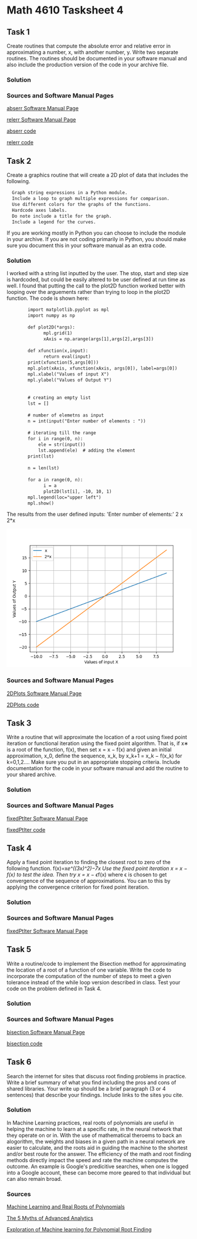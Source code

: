 # Math 4610 Tasksheet 4

## Task 1
Create routines that compute the absolute error and relative error in approximating a number, x, with another number, y. 
Write two separate routines. The routines should be documented in your software manual and also include the production version of the code in your archive file.

### Solution

### Sources and Software Manual Pages
[abserr Software Manual Page]()

[relerr Software Manual Page]()

[abserr code]()

[relerr code]()

## Task 2
Create a graphics routine that will create a 2D plot of data that includes the following.

      Graph string expressions in a Python module.
      Include a loop to graph multiple expressions for comparison.
      Use different colors for the graphs of the functions.
      Hardcode axes labels.
      Do note include a title for the graph.
      Include a legend for the curves.
      
If you are working mostly in Python you can choose to include the module in your archive. If you are not coding primarily in Python, you should make sure you document this in your software manual as an extra code.

### Solution
I worked with a string list inputted by the user. The stop, start and step size is hardcoded, but could be easily altered to be user defined at run time as well. I found that putting the call to the plot2D function worked better with looping over the arguements rather than trying to loop in the plot2D function. The code is shown here:

            import matplotlib.pyplot as mpl
            import numpy as np

            def plot2D(*args):
                  mpl.grid(1)
                  xAxis = np.arange(args[1],args[2],args[3])

            def xfunction(x,input):
                  return eval(input)
            print(xfunction(5,args[0]))
            mpl.plot(xAxis, xfunction(xAxis, args[0]), label=args[0])
            mpl.xlabel("Values of input X")
            mpl.ylabel("Values of Output Y")


            # creating an empty list
            lst = []

            # number of elemetns as input
            n = int(input("Enter number of elements : "))
            
            # iterating till the range
            for i in range(0, n):
                ele = str(input())
                lst.append(ele)  # adding the element
            print(lst)
            
            n = len(lst)
            
            for a in range(0, n):
                  i = a
                  plot2D(lst[i], -10, 10, 1)
            mpl.legend(loc="upper left")
            mpl.show()

The results from the user defined inputs:
            'Enter number of elements:' 2
                                        x
                                        2*x
                                        
![](explot.png)

### Sources and Software Manual Pages
[2DPlots Software Manual Page](https://github.com/nicoleefleming/math4610/blob/master/softwareManual/Pages/plotMany.md)

[2DPlots code](https://github.com/nicoleefleming/math4610/blob/master/PythonCode/plotMany.py)

## Task 3
Write a routine that will approximate the location of a root using fixed point iteration or functional iteration using the fixed point algorithm. That is, if x∗ is a root of the function, 
      f(x), then set x = x − f(x)
      and given an initial approximation, 
      x_0, define the sequence, x_k, by 
      x_k+1 = x_k − f(x_k) for k=0,1,2…. 
Make sure you put in an appropriate stopping criteria. Include documentation for the code in your software manual and add the routine to your shared archive.

### Solution

### Sources and Software Manual Pages
[fixedPtIter Software Manual Page]()

[fixedPtIter code]()

## Task 4
Apply a fixed point iteration to finding the closest root to zero of the following function.
      f(x)=x*e^((3x)^2)−7x
      Use the fixed point iteration
      x = x − f(x)
      to test the idea. Then try
      x = x − ϵ*f(x)
      where 
      ϵ is chosen to get convergence of the sequence of approximations. You can to this by applying the convergence criterion for fixed point iteration.

### Solution

### Sources and Software Manual Pages
[fixedPtIter Software Manual Page]()

## Task 5
Write a routine/code to implement the Bisection method for approximating the location of a root of a function of one variable. Write the code to incorporate 
the computation of the number of steps to meet a given tolerance instead of the while loop version described in class. Test your code on the problem defined in Task 4.

### Solution

### Sources and Software Manual Pages
[bisection Software Manual Page]()

[bisection code]()

## Task 6
Search the internet for sites that discuss root finding problems in practice. Write a brief summary of what you find including the pros and cons of shared libraries. 
Your write up should be a brief paragraph (3 or 4 sentences) that describe your findings. Include links to the sites you cite.

### Solution
In Machine Learning practices, real roots of polynomials are useful in helping the machine to learn at a specific rate, in the neural network that they operate on or in. 
With the use of mathematical theroems to back an alogorithm, the weights and biases in a given path in a neural network are easier to calculate, and the roots aid in guiding the machine to the shortest and/or best route for the answer. The efficiency of the math and root finding methods directly impact the speed and rate the machine computes the outcome. An example is Google's predicitive searches, when one is logged into a Google account, these can become more geared to that individual but can also remain broad. 


### Sources
[Machine Learning and Real Roots of Polynomials](https://www.math.ucdavis.edu/files/1415/5249/2664/thesis-ZekaiZhao-Final.pdf)

[The 5 Myths of Advanced Analytics](https://www.tibco.com/resources/whitepaper/5-myths-advanced-analytics?lp=y&utm_medium=cpc&utm_source=google&utm_content=s&utm_campaign=ggl_s_nam_en_DS_nonbrand_beta&utm_term=%2Bmachine%20%2Blearning&_bt=391695114200&_bm=b&_bn=g&gclid=CjwKCAjwrKr8BRB_EiwA7eFapmAATYf1YFEc6_P4HWWWNnCBdRU2YYgJcLmYA2qFSh0cA5rjkZW1ohoCtEsQAvD_BwE)

[Exploration of Machine learning for Polynomial Root Finding](https://www.researchgate.net/publication/331101795_Exploration_of_Machine_learning_for_Polynomial_Root_Finding_Motivation)
